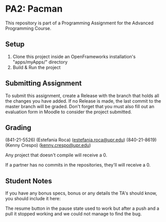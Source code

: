# PA2: Pacman
This repository is part of a Programming Assignment for the Advanced Programming Course.

## Setup
1. Clone this project inside an OpenFrameworks installation's "apps/myApps/" directory
2. Build & Run the project

## Submitting Assignment
To submit this assignment, create a Release with the branch that holds all the changes you have added. If no Release is made, the last commit to the master branch will be graded.
Don't forget that you must also fill out an evaluation form in Moodle to consider the project submitted.

## Grading

(841-21-5526) (Estefania Roca) (estefania.roca@upr.edu)
(840-21-8619) (Kenny Crespo) (kenny.crespo@upr.edu)

Any project that doesn't compile will receive a 0.

If a partner has no commits in the repositories, they'll will receive a 0.

## Student Notes
If you have any bonus specs, bonus or any details the TA's should know, you should include it here:

The resume button in the pause state used to work but after a push and a pull it stopped working and we could not manage to find the bug.
